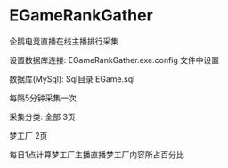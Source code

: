 # EGameRankGather
 企鹅电竞直播在线主播排行采集

设置数据库连接:
 EGameRankGather.exe.config 文件中设置

数据库(MySql):
Sql目录 EGame.sql

每隔5分钟采集一次

采集分类:
全部       3页

梦工厂    2页


每日1点计算梦工厂主播直播梦工厂内容所占百分比